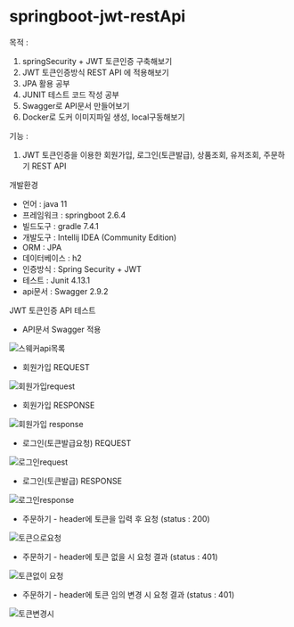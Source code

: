 # springboot-jwt-restApi

목적 : 
1. springSecurity + JWT 토큰인증 구축해보기
2. JWT 토큰인증방식 REST API 에 적용해보기 
3. JPA 활용 공부
4. JUNIT 테스트 코드 작성 공부
5. Swagger로 API문서 만들어보기
6. Docker로 도커 이미지파일 생성, local구동해보기

기능 :
1. JWT 토큰인증을 이용한 회원가입, 로그인(토큰발급), 
상품조회, 유저조회, 주문하기 REST API

개발환경 
* 언어  : java 11
* 프레임워크  : springboot 2.6.4
* 빌드도구  : gradle 7.4.1
* 개발도구  : Intellij IDEA (Community Edition)
* ORM : JPA
* 데이터베이스 : h2
* 인증방식 : Spring Security + JWT
* 테스트 : Junit 4.13.1
* api문서 : Swagger 2.9.2

JWT 토큰인증 API 테스트

* API문서 Swagger 적용

![스웨커api목록](https://user-images.githubusercontent.com/48856906/160974619-5b7eb8da-8c0b-457f-abe4-bb67e4eaf11b.PNG)

* 회원가입 REQUEST

![회원가입request](https://user-images.githubusercontent.com/48856906/160974640-ff289729-43b0-462c-8a1c-3d54c53fc28a.PNG)

* 회원가입 RESPONSE

![회원가입 response](https://user-images.githubusercontent.com/48856906/160974647-4d230745-e35d-4516-9413-6cacd9516a31.PNG)

* 로그인(토큰발급요청) REQUEST

![로그인request](https://user-images.githubusercontent.com/48856906/160974658-0af2eb94-0c3f-4718-a8bf-81bdfe69a68c.PNG)

* 로그인(토큰발급) RESPONSE 

![로그인response](https://user-images.githubusercontent.com/48856906/160974667-952e9c0c-3cfc-4258-989e-a4111bd3917d.PNG)

* 주문하기 - header에 토큰을 입력 후 요청 (status : 200)

![토큰으로요청](https://user-images.githubusercontent.com/48856906/160974676-b1368523-67e7-4f77-9127-aae465a786eb.PNG)

* 주문하기 - header에 토큰 없을 시 요청 결과 (status : 401) 

![토큰없이 요청](https://user-images.githubusercontent.com/48856906/160974683-a3ff58ba-3fe0-4a1c-b011-6fbbab16343f.PNG)

* 주문하기 - header에  토큰 임의 변경 시 요청 결과 (status : 401)

![토큰변경시](https://user-images.githubusercontent.com/48856906/160974687-e3defb27-d6e8-4cb3-85ed-696e6aadd27a.PNG)


